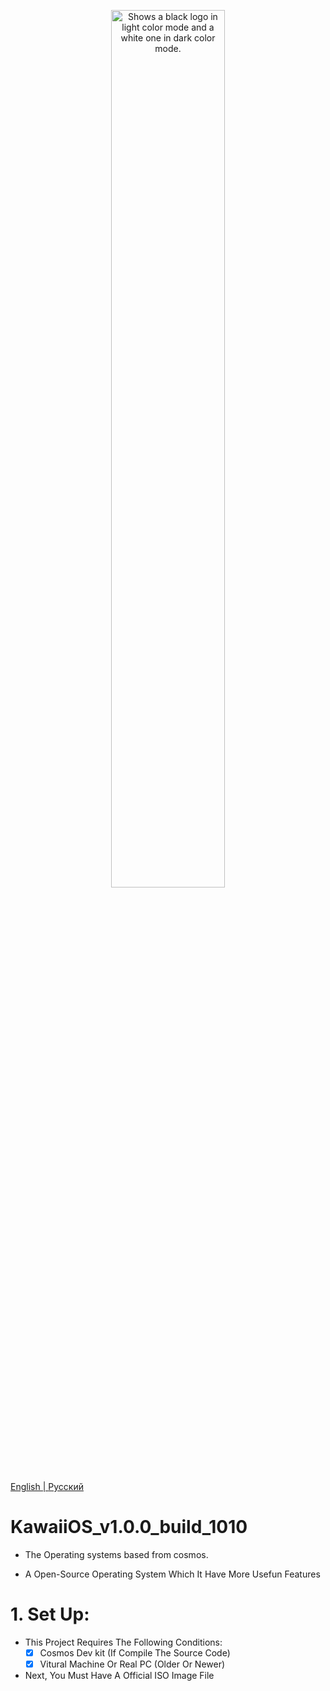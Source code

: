 <p align="center">
  <picture>
    <source media="(prefers-color-scheme: dark)" srcset="https://kawaiiproject.neocities.org/Contents/contents2.png" style="border-radius=15px;">
    <source media="(prefers-color-scheme: light)" srcset="https://kawaiiproject.neocities.org/Contents/contents2.png" style="border-radius=15px;">
    <img width=60% alt="Shows a black logo in light color mode and a white one in dark color mode." src="https://kawaiiproject.neocities.org/Contents/contents2.png" style="border-radius=15px;">
  </picture>
</p> 

<a href="#">English | <a href="https://github.com/pmgdev64/KawaiiOS_v1.0.0_build_1010/blob/Public/README_RU.md">Русский</a>

# KawaiiOS_v1.0.0_build_1010
- The Operating systems based from cosmos.

- A Open-Source Operating System Which It Have More Usefun Features 

# 1. Set Up:
- This Project Requires The Following Conditions:
  - [x] Cosmos Dev kit (If Compile The Source Code)
  - [x] Vitural Machine Or Real PC (Older Or Newer)
- Next, You Must Have A Official ISO Image File
